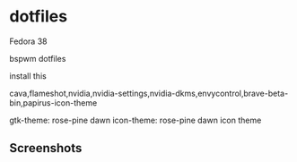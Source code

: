 # dotfiles

Fedora 38

bspwm dotfiles 

install this 

cava,flameshot,nvidia,nvidia-settings,nvidia-dkms,envycontrol,brave-beta-bin,papirus-icon-theme

gtk-theme: rose-pine dawn
icon-theme: rose-pine dawn icon theme

<h2>Screenshots</h2>


